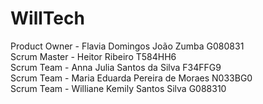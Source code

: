 # WillTech

Product Owner - Flavia Domingos João Zumba G080831                                                                                                                                              
Scrum Master - Heitor Ribeiro T584HH6                                                                                                                                                                        
Scrum Team - Anna Julia Santos da Silva F34FFG9                                                                                                                                                                    
Scrum Team - Maria Eduarda Pereira de Moraes N033BG0                                                                                                                                                                
Scrum Team - Williane Kemily Santos Silva G088310                                                                                                                                                              
